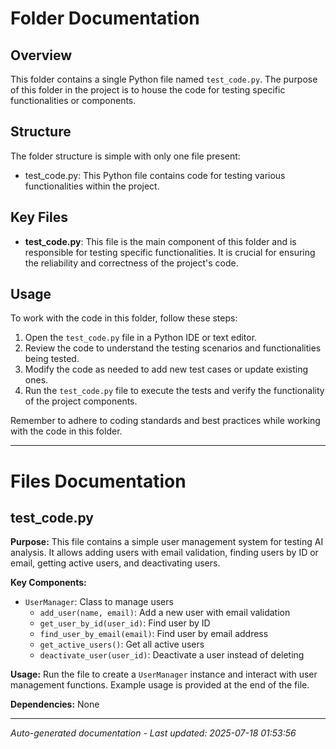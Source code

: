 # Folder Documentation

## Overview
This folder contains a single Python file named `test_code.py`. The purpose of this folder in the project is to house the code for testing specific functionalities or components.

## Structure
The folder structure is simple with only one file present:
- test_code.py: This Python file contains code for testing various functionalities within the project.

## Key Files
- **test_code.py**: This file is the main component of this folder and is responsible for testing specific functionalities. It is crucial for ensuring the reliability and correctness of the project's code.

## Usage
To work with the code in this folder, follow these steps:
1. Open the `test_code.py` file in a Python IDE or text editor.
2. Review the code to understand the testing scenarios and functionalities being tested.
3. Modify the code as needed to add new test cases or update existing ones.
4. Run the `test_code.py` file to execute the tests and verify the functionality of the project components.

Remember to adhere to coding standards and best practices while working with the code in this folder.

---

# Files Documentation

## test_code.py

**Purpose:** This file contains a simple user management system for testing AI analysis. It allows adding users with email validation, finding users by ID or email, getting active users, and deactivating users.

**Key Components:**
- `UserManager`: Class to manage users
  - `add_user(name, email)`: Add a new user with email validation
  - `get_user_by_id(user_id)`: Find user by ID
  - `find_user_by_email(email)`: Find user by email address
  - `get_active_users()`: Get all active users
  - `deactivate_user(user_id)`: Deactivate a user instead of deleting

**Usage:** Run the file to create a `UserManager` instance and interact with user management functions. Example usage is provided at the end of the file.

**Dependencies:** None

---
*Auto-generated documentation - Last updated: 2025-07-18 01:53:56*
